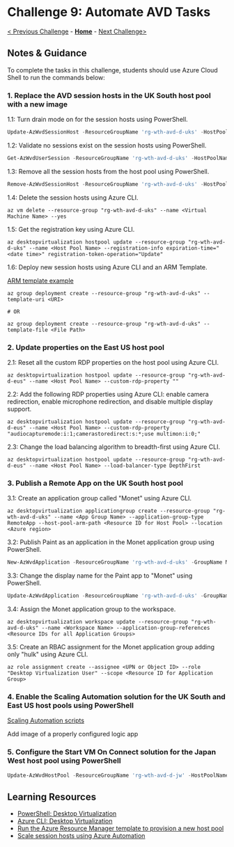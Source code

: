 # Challenge 9: Automate AVD Tasks

[< Previous Challenge](./08-Plan-Implement-BCDR.md) - **[Home](./README.md)** - [Next Challenge>](./10-Monitor-Manage-Performance-Health.md)

## Notes & Guidance

To complete the tasks in this challenge, students should use Azure Cloud Shell to run the commands below:

### 1. Replace the AVD session hosts in the UK South host pool with a new image

1.1: Turn drain mode on for the session hosts using PowerShell.

```powershell
Update-AzWvdSessionHost -ResourceGroupName 'rg-wth-avd-d-uks' -HostPoolName <Host Pool Name> -Name <Session Host Name> -AllowNewSession:$false
```

1.2: Validate no sessions exist on the session hosts using PowerShell.

```powershell
Get-AzWvdUserSession -ResourceGroupName 'rg-wth-avd-d-uks' -HostPoolName <Host Pool Name> -SessionHostName <Session Host Name>
```

1.3: Remove all the session hosts from the host pool using PowerShell.

```powershell
Remove-AzWvdSessionHost -ResourceGroupName 'rg-wth-avd-d-uks' -HostPoolName <Host Pool Name> -SessionHostName <Session Host Name>
```

1.4: Delete the session hosts using Azure CLI.

```shell
az vm delete --resource-group "rg-wth-avd-d-uks" --name <Virtual Machine Name> --yes
```

1.5: Get the registration key using Azure CLI.

```shell
az desktopvirtualization hostpool update --resource-group "rg-wth-avd-d-uks" --name <Host Pool Name> --registration-info expiration-time="<date time>" registration-token-operation="Update"
```

1.6: Deploy new session hosts using Azure CLI and an ARM Template.

[ARM template example](https://raw.githubusercontent.com/Azure/RDS-Templates/master/ARM-wvd-templates/AddVirtualMachinesToHostPool/AddVirtualMachinesTemplate.json)

```shell
az group deployment create --resource-group "rg-wth-avd-d-uks" --template-uri <URI>

# OR

az group deployment create --resource-group "rg-wth-avd-d-uks" --template-file <File Path>
```

### 2. Update properties on the East US host pool

2.1: Reset all the custom RDP properties on the host pool using Azure CLI.

```shell
az desktopvirtualization hostpool update --resource-group "rg-wth-avd-d-eus" --name <Host Pool Name> --custom-rdp-property ""
```

2.2: Add the following RDP properties using Azure CLI: enable camera redirection, enable microphone redirection, and disable multiple display support.

```shell
az desktopvirtualization hostpool update --resource-group "rg-wth-avd-d-eus" --name <Host Pool Name> --custom-rdp-property "audiocapturemode:i:1;camerastoredirect:s:*;use multimon:i:0;"
```

2.3: Change the load balancing algorithm to breadth-first using Azure CLI.

```shell
az desktopvirtualization hostpool update --resource-group "rg-wth-avd-d-eus" --name <Host Pool Name> --load-balancer-type DepthFirst
```

### 3. Publish a Remote App on the UK South host pool

3.1: Create an application group called "Monet" using Azure CLI.

```shell
az desktopvirtualization applicationgroup create --resource-group "rg-wth-avd-d-uks" --name <App Group Name> --application-group-type RemoteApp --host-pool-arm-path <Resource ID for Host Pool> --location <Azure region>
```

3.2: Publish Paint as an application in the Monet application group using PowerShell.

```powershell
New-AzWvdApplication -ResourceGroupName 'rg-wth-avd-d-uks' -GroupName Monet -Name Paint -FilePath 'C:\windows\system32\mspaint.exe' -IconIndex 0 -IconPath 'C:\windows\system32\mspaint.exe' -CommandLineSetting 'Allow' -ShowInPortal:$true
```

3.3: Change the display name for the Paint app to "Monet" using PowerShell.

```powershell
Update-AzWvdApplication -ResourceGroupName 'rg-wth-avd-d-uks' -GroupName Monet -Name Paint -FriendlyName 'Monet'
```

3.4: Assign the Monet application group to the workspace.

```shell
az desktopvirtualization workspace update --resource-group "rg-wth-avd-d-uks" --name <Workspace Name> --application-group-references <Resource IDs for all Application Groups>
```

3.5: Create an RBAC assignment for the Monet application group adding only "hulk" using Azure CLI.

```shell
az role assignment create --assignee <UPN or Object ID> --role "Desktop Virtualization User" --scope <Resource ID for Application Group>
```

### 4. Enable the Scaling Automation solution for the UK South and East US host pools using PowerShell

[Scaling Automation scripts](https://docs.microsoft.com/en-us/azure/virtual-desktop/set-up-scaling-script)

Add image of a properly configured logic app

### 5. Configure the Start VM On Connect solution for the Japan West host pool using PowerShell

```powershell
Update-AzWvdHostPool -ResourceGroupName 'rg-wth-avd-d-jw' -HostPoolName <Host Pool Name> -StartVMOnConnect
```

## Learning Resources

- [PowerShell: Desktop Virtualization](https://docs.microsoft.com/en-us/powershell/module/az.desktopvirtualization)
- [Azure CLI: Desktop Virtualization](https://docs.microsoft.com/en-us/cli/azure/ext/desktopvirtualization/desktopvirtualization)
- [Run the Azure Resource Manager template to provision a new host pool](https://docs.microsoft.com/en-us/azure/virtual-desktop/create-host-pools-azure-marketplace#run-the-azure-resource-manager-template-to-provision-a-new-host-pool)
- [Scale session hosts using Azure Automation](https://docs.microsoft.com/en-us/azure/virtual-desktop/set-up-scaling-script)

